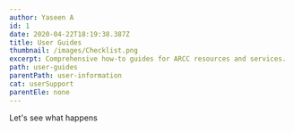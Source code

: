 ```yaml
---
author: Yaseen A
id: 1
date: 2020-04-22T18:19:38.387Z
title: User Guides
thumbnail: /images/Checklist.png
excerpt: Comprehensive how-to guides for ARCC resources and services.
path: user-guides
parentPath: user-information
cat: userSupport
parentEle: none
---
```

Let's see what happens
